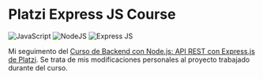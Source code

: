 # Platzi Express JS Course

![JavaScript](https://img.shields.io/badge/JavaScript-323330?style=for-the-badge&logo=javascript&logoColor=F7DF1E)
![NodeJS](https://img.shields.io/badge/Node%20js-339933?style=for-the-badge&logo=nodedotjs&logoColor=white)
![Express JS](https://img.shields.io/badge/Express%20js-000000?style=for-the-badge&logo=express&logoColor=white)

Mi seguimento del [Curso de Backend con Node.js: API REST con Express.js de Platzi](https://platzi.com/cursos/backend-nodejs/). Se trata de mis modificaciones personales al proyecto trabajado durante del curso.
